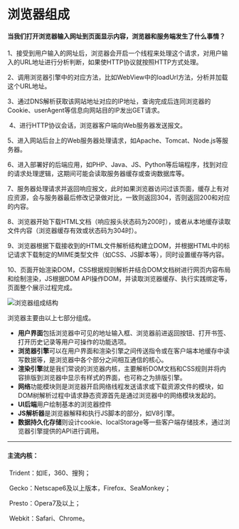 # 浏览器组成

#### 当我们打开浏览器输入网址到页面显示内容，浏览器和服务端发生了什么事情？

​	1、接受到用户输入的网址后，浏览器会开启一个线程来处理这个请求，对用户输入的URL地址进行分析判断，如果使HTTP协议就按照HTTP方式处理。

​	2、调用浏览器引擎中的对应方法，比如WebView中的loadUrl方法，分析并加载这个URL地址。

​	3、通过DNS解析获取该网站地址对应的IP地址，查询完成后连同浏览器的Cookie、userAgent等信息向网站目的IP发出GET请求。

​	4、进行HTTP协议会话，浏览器客户端向Web服务器发送报文。

​	5、进入网站后台上的Web服务器处理请求，如Apache、Tomcat、Node.js等服务器。

​	6、进入部署好的后端应用，如PHP、Java、JS、Python等后端程序，找到对应的请求处理逻辑，这期间可能会读取服务器缓存或查询数据库等。

​	7、服务器处理请求并返回响应报文，此时如果浏览器访问过该页面，缓存上有对应资源，会与服务器最后修改记录做对比，一致则返回304，否则返回200和对应的内容。

​	8、浏览器开始下载HTML文档（响应报头状态码为200时），或者从本地缓存读取文件内容（浏览器缓存有效或状态码为304时）。

​	9、浏览器根据下载接收到的HTML文件解析结构建立DOM，并根据HTML中的标记请求下载制定的MIME类型文件（如CSS、JS脚本等），同时设置缓存等内容。

​	10、页面开始渲染DOM，CSS根据规则解析并结合DOM文档树进行网页内容布局和绘制渲染，JS根据DOM API操作DOM，并读取浏览器缓存、执行实践绑定等，页面整个展示过程完成。

![浏览器组成结构](E:\GitHub\Area\前端技术基础\浏览器应用基础\浏览器组成结构图.png)

浏览器主要由以上七部分组成。

- **用户界面**包括浏览器中可见的地址输入框、浏览器前进返回按钮、打开书签、打开历史记录等用户可操作的功能选项。
- **浏览器引擎**可以在用户界面和渲染引擎之间传送指令或在客户端本地缓存中读写数据等，是浏览器中各个部分之间相互通信的核心。
- **渲染引擎**就是我们常说的浏览器内核，主要解析DOM文档和CSS规则并将内容排版到浏览器中显示有样式的界面，也可称之为排版引擎。
- **网络**功能模块则是浏览器开启网络线程发送请求或下载资源文件的模块，如DOM树解析过程中请求静态资源首先是通过浏览器中的网络模块发起的。
- **UI后端**用户绘制基本的浏览器控件
- **JS解析器**是浏览器解释和执行JS脚本的部分，如V8引擎。
- **数据持久化存储**则设计cookie、localStorage等一些客户端存储技术，通过浏览器引擎提供的API进行调用。

------

#### 主流内核：

​	Trident：如IE，360、搜狗；

​	Gecko：Netscape6及以上版本，Firefox、SeaMonkey；

​	Presto：Opera7及以上；

​	Webkit：Safari、Chrome。